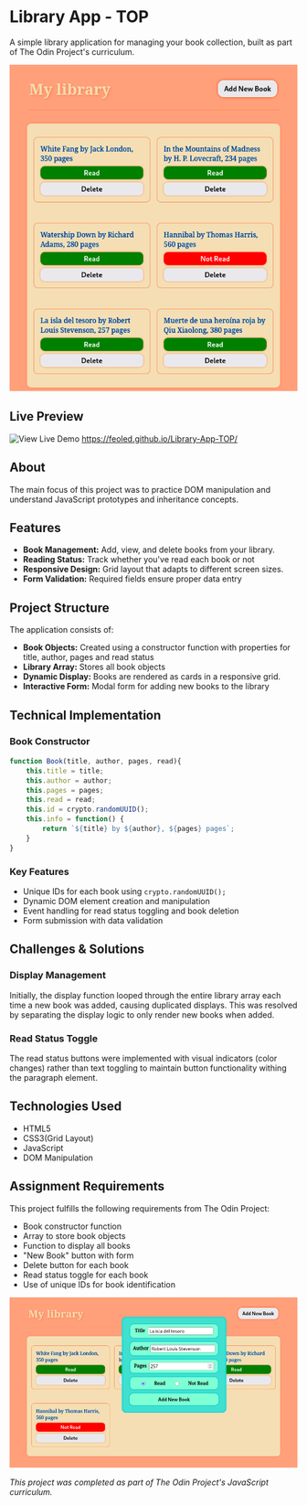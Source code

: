 # Library App - TOP
A simple library application for managing your book collection, built as part of The Odin Project's curriculum. 


![](gridScreenshot.png)


## Live Preview
![View Live Demo](https://feoled.github.io/Library-App-TOP/)
https://feoled.github.io/Library-App-TOP/

## About 
The main focus of this project was to practice DOM manipulation and understand JavaScript prototypes and inheritance concepts.

## Features
- **Book Management:** Add, view, and delete books from your library.
- **Reading Status:** Track whether you've read each book or not
- **Responsive Design:** Grid layout that adapts to different screen sizes.
- **Form Validation:** Required fields ensure proper data entry

## Project Structure
The application consists of:

- **Book Objects:** Created using a constructor function with properties for title, author, pages and read status
- **Library Array:** Stores all book objects
- **Dynamic Display:** Books are rendered as cards in a responsive grid.
- **Interactive Form:** Modal form for adding new books to the library

## Technical Implementation

### Book Constructor
```javascript
function Book(title, author, pages, read){
    this.title = title;
    this.author = author;
    this.pages = pages;
    this.read = read;
    this.id = crypto.randomUUID();
    this.info = function() {
        return `${title} by ${author}, ${pages} pages`;
    }
}
```
### Key Features
- Unique IDs for each book using `crypto.randomUUID();`
- Dynamic DOM element creation and manipulation 
- Event handling for read status toggling and book deletion
- Form submission with data validation

## Challenges & Solutions

### Display Management
Initially, the display function looped through the entire library array each time a new book was added, causing duplicated displays. This was resolved by separating the display logic to only render new books when added.

### Read Status Toggle
The read status buttons were implemented with visual indicators (color changes) rather than text toggling to maintain button functionality withing the paragraph element.

## Technologies Used
- HTML5
- CSS3(Grid Layout)
- JavaScript 
- DOM Manipulation

## Assignment Requirements
This project fulfills the following requirements from The Odin Project: 
- Book constructor function
- Array to store book objects
- Function to display all books
- "New Book" button with form
- Delete button for each book
- Read status toggle for each book
- Use of unique IDs for book identification
  
![](formScreenshot.png)

*This project was completed as part of The Odin Project's JavaScript curriculum.*



